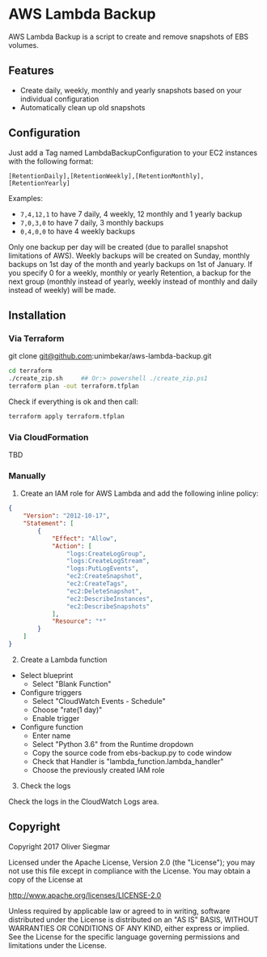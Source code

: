 # AWS Lambda Backup

AWS Lambda Backup is a script to create and remove snapshots of EBS volumes. 


## Features

- Create daily, weekly, monthly and yearly snapshots based on your individual configuration
- Automatically clean up old snapshots



## Configuration

Just add a Tag named LambdaBackupConfiguration to your EC2 instances with the following format:

`[RetentionDaily],[RetentionWeekly],[RetentionMonthly],[RetentionYearly]`

Examples:
- `7,4,12,1` to have 7 daily, 4 weekly, 12 monthly and 1 yearly backup
- `7,0,3,0` to have 7 daily, 3 monthly backups
- `0,4,0,0` to have 4 weekly backups

Only one backup per day will be created (due to parallel snapshot limitations of AWS).
Weekly backups will be created on Sunday, monthly backups on 1st day of the month and yearly
backups on 1st of January.
If you specify 0 for a weekly, monthly or yearly Retention, a backup for the next group
(monthly instead of yearly, weekly instead of monthly and daily instead of weekly) will be made.


## Installation

### Via Terraform
git clone git@github.com:unimbekar/aws-lambda-backup.git

```sh
cd terraform
./create_zip.sh     ## Or:> powershell ./create_zip.ps1
terraform plan -out terraform.tfplan
```

Check if everything is ok and then call:

```sh
terraform apply terraform.tfplan
```


### Via CloudFormation

TBD

### Manually

1) Create an IAM role for AWS Lambda and add the following inline policy:

```json
{
    "Version": "2012-10-17",
    "Statement": [
        {
            "Effect": "Allow",
            "Action": [
                "logs:CreateLogGroup",
                "logs:CreateLogStream",
                "logs:PutLogEvents",
                "ec2:CreateSnapshot",
                "ec2:CreateTags",
                "ec2:DeleteSnapshot",
                "ec2:DescribeInstances",
                "ec2:DescribeSnapshots"
            ],
            "Resource": "*"
        }
    ]
}
```

2) Create a Lambda function

* Select blueprint
    * Select "Blank Function"
* Configure triggers
    * Select "CloudWatch Events - Schedule"
    * Choose "rate(1 day)"
    * Enable trigger
* Configure function
    * Enter name
    * Select "Python 3.6" from the Runtime dropdown
    * Copy the source code from ebs-backup.py to code window
    * Check that Handler is "lambda_function.lambda_handler"
    * Choose the previously created IAM role
     
3) Check the logs

Check the logs in the CloudWatch Logs area.

## Copyright

Copyright 2017 Oliver Siegmar

Licensed under the Apache License, Version 2.0 (the "License");
you may not use this file except in compliance with the License.
You may obtain a copy of the License at

   http://www.apache.org/licenses/LICENSE-2.0

Unless required by applicable law or agreed to in writing, software
distributed under the License is distributed on an "AS IS" BASIS,
WITHOUT WARRANTIES OR CONDITIONS OF ANY KIND, either express or implied.
See the License for the specific language governing permissions and
limitations under the License.
